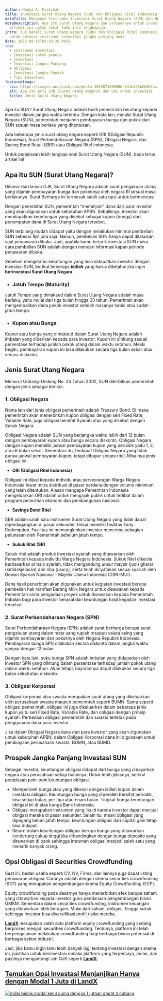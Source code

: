 ```yaml
---
author: Nadya A. Faatihah
title: Investasi Surat Utang Negara (SUN) dan Obligasi Ritel Indonesia (ORI)
metaTitle: Mengenal Instrumen Investasi Surat Utang Negara (SUN) dan ORI
metaDescription: Apa itu Surat Utang Negara dan prospeknya untuk investasi? Baca
  artikel ini untuk lebih tahu info lengkapnya!
intro: Yuk kenali Surat Utang Negara (SUN) dan Obligasi Ritel Indonesia (ORI)
  untuk potensi instrumen investasi jangka panjang anda
date: 2022-08-15T08:10:26.465Z
tag:
  - Instrumen Investasi
  - Investasi untuk pemula
  - Investasi
  - Investasi Jangka Panjang
  - Obligasi
  - Investasi Jangka Pendek
  - Tips Investasi
featuredImage:
  src: https://images.unsplash.com/photo-1628873690006-344e1f0b2b96?ixlib=rb-1.2.1&ixid=MnwxMjA3fDB8MHxwaG90by1wYWdlfHx8fGVufDB8fHx8&auto=format&fit=crop&w=870&q=80
  alt: Apa Itu Arti SUN (Surat Utang Negara) dan ORI untuk investasi
  title: Jenis Surat Utang Negara
---
```

Apa itu SUN? Surat Utang Negara adalah bukti pemerintah berutang kepada investor dalam jangka waktu tertentu. Dengan kata lain, melalui Surat Utang Negara (SUN), pemerintah menjamin pembayaran bunga dan pokok dari SUN sesuai masa berlaku yang ditentukan. 

Ada beberapa jenis surat utang negara seperti ORI (Obligasi Republik Indonesia), Surat Perbendaharaan Negara (SPN), Obligasi Negara, dan Saving Bond Retail (SBR) atau Obligasi Ritel Indonesia.

Untuk penjelasan lebih lengkap soal Surat Utang Negara (SUN), baca terus artikel ini!

## Apa Itu SUN (Surat Utang Negara)?

Dilansir dari laman OJK, Surat Utang Negara adalah surat pengakuan utang yang dijamin pembayaran bunga dan pokoknya oleh negara RI sesuai masa berlakunya. Surat Berharga ini termasuk salah satu opsi untuk berinvestasi. 

Dengan penerbitan SUN, pemerintah “meminjam” dana dari para investor yang akan digunakan untuk kebutuhan APBN. Sebaliknya, investor akan mendapatkan keuntungan yang disebut sebagai kupon (bunga) dari penempatan dana di Surat Utang Negara tersebut. 

SUN terbilang mudah didapat yaitu dengan melakukan minimal pembelian SUN sebesar Rp1 juta saja. Namun, pembelian SUN hanya dapat dilakukan saat penawaran dibuka. Jadi, apabila kamu tertarik investasi SUN maka cara pembelian SUN adalah dengan mencari informasi kapan periode penawaran dibuka.

Sebelum mengetahui keuntungan yang bisa didapatkan investor dengan investasi SUN, berikut beberapa **istilah** yang harus diketahui jika ingin **berinvestasi Surat Utang Negara.**

* ### **Jatuh Tempo (Mat**urity)

Jatuh Tempo yang dimaksud dalam Surat Utang Negara adalah masa berlaku, yaitu mulai dari tiga bulan hingga 30 tahun. Pemerintah akan mengembalikan dana pokok investor setelah masanya habis atau sudah jatuh tempo.

* ### Kupon atau Bunga 

Kupon atau bunga yang dimaksud dalam Surat Utang Negara adalah imbalan yang diberikan kepada para investor. Kupon ini dihitung sesuai persentase terhadap jumlah pokok utang dalam waktu setahun. Meski begitu, pembayaran kupon ini bisa dilakukan secara tiga bulan sekali atau secara diskonto.

## Jenis Surat Utang Negara

Menurut Undang-Undang No. 24 Tahun 2002, SUN diterbitkan pemerintah dengan jenis sebagai berikut.

### 1. Obligasi Negara

Nama lain dari jenis obligasi pemerintah adalah Treasury Bond. Di mana pemerintah akan menerbitkan kupon obligasi dengan seri Fixed Rate, Variable Rate, juga obligasi bersifat Syariah atau yang disebut dengan Sukuk Negara. 

Obligasi Negara adalah SUN yang berjangka waktu lebih dari 12 bulan dengan pembayaran kupon atau bunga secara diskonto. Obligasi Negara dengan kupon memiliki jadwal pembayaran kupon yang periodik yaitu 1, 3, atau 6 bulan sekali. Sementara itu, terdapat Obligasi Negara yang tidak punya jadwal pembayaran kupon, tetapi dibayar secara ritel. Misalnya jenis obligasi ini:

* **ORI (Obligasi Ritel Indonesia)**

Obligasi ini dijual kepada individu atau perseorangan Warga Negara Indonesia lewat mitra distribusi di pasar perdana dengan volume minimum yang telah ditentukan. Alasan mengapa Pemerintah Indonesia mengeluarkan ORI adalah untuk mengajak publik untuk terlibat dalam program pemulihan ekonomi dan pembangunan nasional.

* **Savings Bond Ritel**

SBR adalah salah satu instrumen Surat Utang Negara yang tidak dapat diperdagangkan di pasar sekunder, tetapi memiliki fasilitas Early Redemption. Fasilitas ini memungkinkan investor menerima sebagian pelunasan oleh Pemerintah sebelum jatuh tempo.

* **Sukuk Ritel (SR)**

Sukuk ritel adalah produk investasi syariah yang ditawarkan oleh Pemerintah kepada individu Warga Negara Indonesia. Sukuk Ritel dikelola berdasarkan prinsip syariah, tidak mengandung unsur maysir (judi) gharar (ketidakjelasan) dan riba (usury), serta telah dinyatakan sesuai syariah oleh Dewan Syariah Nasional – Majelis Ulama Indonesia (DSN-MUI).

Dana hasil penerbitan akan digunakan untuk kegiatan investasi berupa pembelian hak manfaat Barang Milik Negara untuk disewakan kepada Pemerintah serta pengadaan proyek untuk disewakan kepada Pemerintah. Imbalan bagi para investor berasal dari keuntungan hasil kegiatan investasi tersebut.

### 2. Surat Perbendaharaan Negara (SPN)

Surat Perbendaharaan Negara (SPN) adalah surat berharga berupa surat pengakuan utang dalam mata uang rupiah maupun valuta asing yang dijamin pembayaran dan pokoknya oleh Negara Republik Indonesia. Pembayaran bunga SPN dilakukan secara diskonto dalam jangka waktu sampai dengan 12 bulan. 

Dengan kata lain, suku bunga SPN adalah imbalan yang didapatkan oleh investor SPN yang dihitung dalam persentase terhadap jumlah pokok utang dalam waktu setahun. Akan tetapi, bayarannya dapat dilakukan secara tiga bulan sekali atau diskonto.

### 3. Obligasi Korporasi

Obligasi korporasi atau swasta merupakan surat utang yang dikeluarkan oleh perusahaan swasta maupun pemerintah seperti BUMN. Sama seperti obligasi pemerintah, obligasi ini juga dikeluarkan dalam beberapa jenis kupon yaitu seri Fixed Rate, Variable Rate, dan obligasi dengan prinsip syariah. Perbedaan obligasi pemerintah dan swasta terletak pada penggunaan dana para investor. 

Jika dalam Obligasi Negara dana dari para investor yang akan digunakan untuk kebutuhan APBN, dalam Obligasi Korporasi dana ini digunakan untuk pembiayaan perusahaan swasta, BUMN, atau BUMD.

## Prospek Jangka Panjang Investasi SUN

Sebagai investor, keuntungan obligasi didapat dari bunga yang dibayarkan negara atau perusahaan setiap bulannya. Untuk lebih jelasnya, berikut penjelasan poin-poin keuntungan obligasi.

* Memperoleh bunga atau yang dikenal dengan istilah kupon dalam investasi obligasi. Keuntungan bunga yang diperoleh bersifat periodik, bisa setiap bulan, per tiga atau enam bulan. Tingkat bunga keuntungan obligasi ini di atas bunga Bank Indonesia. 
* Obligasi merupakan instrumen yang likuid karena investor dapat menjual obligasi mereka di pasar sekunder. Selain itu, meski obligasi yang dipegang belum jatuh tempo, keuntungan obligasi dari capital gain tetap bisa didapat. 
* Return dalam keuntungan obligasi berupa bunga yang ditawarkan cenderung cukup tinggi jika dibandingkan dengan bunga deposito yang ditawarkan di bank sehingga intrumen obligasi menjadi salah satu yang menarik banyak orang.

## Opsi Obligasi di Securities Crowdfunding

Saat ini, badan usaha seperti CV, NV, Firma, dan lainnya juga dapat listing penawaran obligasi. Caranya adalah dengan skema securities crowdfunding (SCF) yang merupakan pengembangan skema Equity Crowdfunding (ECF).

Equity crowdfunding pada dasarnya hanya menerbitkan efek berupa saham yang ditawarkan kepada investor guna pendanaan pengembangan bisnis UMKM. Sementara dalam securities crowdfunding, instrumen keuangan yang ditawarkan lebih beragam. Mulai dari saham, obligasi, hingga sukuk sehingga investor bisa diversifikasi profil risiko mereka.

**[LandX](https://landx.id/)** merupakan salah satu platform equity crowdfunding yang sedang berproses menjadi securities crowdfunding. Tentunya, platform ini telah berpengalaman melakukan crowdfunding bagi berbagai bisnis potensial di berbagai sektor industri.

Jadi, jika kamu ingin tahu lebih banyak lagi tentang investasi dengan skema ini, pastikan untuk berinvestasi melalui platform yang terpercaya, aman, dan pastinya mengantongi izin OJK seperti **[LandX](https://landx.id/).**

## [Temukan Opsi Investasi Menjanjikan Hanya dengan Modal 1 Juta di LandX](https://landx.id/project/?utm_source=Blog&utm_medium=organic+keyword&utm_campaign=blog&utm_id=Blog)

<!--StartFragment-->

[![miliki bisnis modal kecil cuma dengan 1 jutaan dapat 4 cabang ](https://accountgram-production.sfo2.cdn.digitaloceanspaces.com/landx_ghost/2021/11/jadi-owner-bisnis-hanya-1-jutaan-dengan-cuan-yang-sangat-menjanjikan.png)](https://landx.id/project/?utm_source=Blog&utm_medium=organic+keyword&utm_campaign=blog&utm_id=Blog)

<!--EndFragment-->
